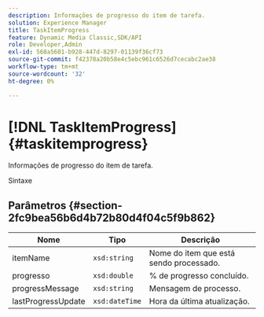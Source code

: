 ```yaml
---
description: Informações de progresso do item de tarefa.
solution: Experience Manager
title: TaskItemProgress
feature: Dynamic Media Classic,SDK/API
role: Developer,Admin
exl-id: 568a5601-b928-447d-8297-01139f36cf73
source-git-commit: f42378a20b58e4c5ebc961c6526d7cecabc2ae38
workflow-type: tm+mt
source-wordcount: '32'
ht-degree: 0%

---
```


# [!DNL TaskItemProgress]{#taskitemprogress}

Informações de progresso do item de tarefa.

Sintaxe

## Parâmetros {#section-2fc9bea56b6d4b72b80d4f04c5f9b862}

| Nome | Tipo | Descrição |
|---|---|---|
| itemName | `xsd:string` | Nome do item que está sendo processado. |
| progresso | `xsd:double` | % de progresso concluído. |
| progressMessage | `xsd:string` | Mensagem de processo. |
| lastProgressUpdate | `xsd:dateTime` | Hora da última atualização. |
